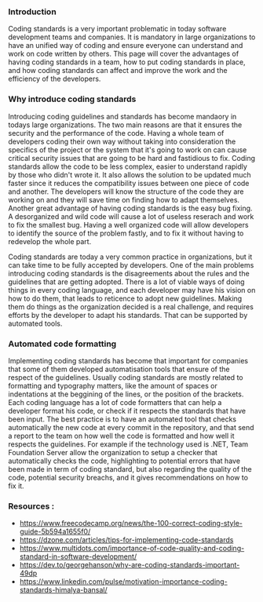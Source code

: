 ### Introduction

Coding standards is a very important problematic in today software development teams and companies. It is mandatory in large organizations to have an unified way of coding
and ensure everyone can understand and work on code written by others. This page will cover the advantages of having coding standards in a team, how to put coding standards
in place, and how coding standards can affect and improve the work and the efficiency of the developers.


### Why introduce coding standards

Introducing coding guidelines and standards has become mandaory in todays large organizations. The two main reasons are that it ensures the security and the performance of the code.
Having a whole team of developers coding their own way without taking into consideration the specifics of the project or the system that it's going to work on can cause
critical security issues that are going to be hard and fastidious to fix.
Coding standards allow the code to be less complex, easier to understand rapidly by those who didn't wrote it.
It also allows the solution to be updated much faster since it reduces the compatibility issues between one piece of code and another. The developers will know the structure of the
code they are working on and they will save time on finding how to adapt themselves.
Another great advantage of having coding standards is the easy bug fixing. A desorganized and wild code will cause a lot of useless reserach and work to fix the smallest bug.
Having a well organized code will allow developers to identify the source of the problem fastly, and to fix it without having to redevelop the whole part.

Coding standards are today a very common practice in organizations, but it can take time to be fully accepted by developers. One of the main problems introducing
coding standards is the disagreements about the rules and the guidelines that are getting adopted.
There is a lot of viable ways of doing things in every coding language, and each developer may have his vision on how to do them, that leads to reticence to adopt new guidelines. 
Making them do things as the organization decided is a real challenge, and requires efforts by the developer to adapt his standards. That can be supported by automated tools.

### Automated code formatting

Implementing coding standards has become that important for companies that some of them developed automatisation tools that ensure of the respect of the guidelines. Usually coding
standards are mostly related to formatting and typography matters, like the amount of spaces or indentations at the beggining of the lines, or the position of the brackets.
Each coding language has a lot of code formatters that can help a developer format his code, or check if it respects the standards that have been input. The best practice
is to have an automated tool that checks automatically the new code at every commit in the repository, and that send a report to the team on how well the code is formatted and 
how well it respects the guidelines. For example if the technology used is .NET, Team Foundation Server allow the organization to setup a checker that automatically checks the code,
highlighting to potential errors that have been made in term of coding standard, but also regarding the quality of the code, potential security breachs, and it gives recommendations
on how to fix it.


### Resources :
* https://www.freecodecamp.org/news/the-100-correct-coding-style-guide-5b594a1655f0/
* https://dzone.com/articles/tips-for-implementing-code-standards
* https://www.multidots.com/importance-of-code-quality-and-coding-standard-in-software-development/
* https://dev.to/georgehanson/why-are-coding-standards-important-49dp
* https://www.linkedin.com/pulse/motivation-importance-coding-standards-himalya-bansal/
